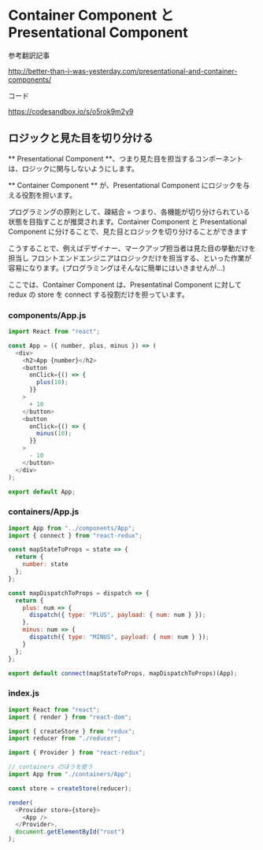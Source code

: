 # Container Component と Presentational Component

参考翻訳記事

http://better-than-i-was-yesterday.com/presentational-and-container-components/

コード

https://codesandbox.io/s/o5rok9m2y9

## ロジックと見た目を切り分ける

** Presentational Component **、つまり見た目を担当するコンポーネントは、ロジックに関与しないようにします。

** Container Component ** が、Presentational Component にロジックを与える役割を担います。

プログラミングの原則として、疎結合 = つまり、各機能が切り分けられている状態を目指すことが推奨されます。Container Component と Presentational Component に分けることで、見た目とロジックを切り分けることができます

こうすることで、例えばデザイナー、マークアップ担当者は見た目の挙動だけを担当し
フロントエンドエンジニアはロジックだけを担当する、といった作業が容易になります。(プログラミングはそんなに簡単にはいきませんが…)

ここでは、Container Component は、Presentatinal Component に対して redux の store を connect する役割だけを担っています。

### components/App.js

```js
import React from "react";

const App = ({ number, plus, minus }) => (
  <div>
    <h2>App {number}</h2>
    <button
      onClick={() => {
        plus(10);
      }}
    >
      + 10
    </button>
    <button
      onClick={() => {
        minus(10);
      }}
    >
      - 10
    </button>
  </div>
);

export default App;

```

### containers/App.js


```js
import App from "../components/App";
import { connect } from "react-redux";

const mapStateToProps = state => {
  return {
    number: state
  };
};

const mapDispatchToProps = dispatch => {
  return {
    plus: num => {
      dispatch({ type: "PLUS", payload: { num: num } });
    },
    minus: num => {
      dispatch({ type: "MINUS", payload: { num: num } });
    }
  };
};

export default connect(mapStateToProps, mapDispatchToProps)(App);

```

### index.js

```js
import React from "react";
import { render } from "react-dom";

import { createStore } from "redux";
import reducer from "./reducer";

import { Provider } from "react-redux";

// containers のほうを使う
import App from "./containers/App";

const store = createStore(reducer);

render(
  <Provider store={store}>
    <App />
  </Provider>,
  document.getElementById("root")
);

```
